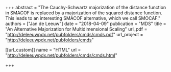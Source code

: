 +++
abstract = "The Cauchy-Schwartz majorization of the distance function in SMACOF is replaced by a majorization of the squared distance function. This leads to an interesting SMACOF alternative, which we call SMOCAF."
authors = ["Jan de Leeuw"]
date = "2018-04-09"
publication = "MDS"
title = "An Alternative Majorization for Multidimensional Scaling"
url_pdf = "http://deleeuwpdx.net/pubfolders/cmds/cmds.pdf"
url_project = "http://deleeuwpdx.net/pubfolders/cmds"


[[url_custom]]
name = "HTML"
url = "http://deleeuwpdx.net/pubfolders/cmds/cmds.html"

+++

